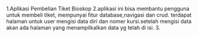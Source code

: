 1.Aplikasi Pembelian Tiket Bioskop
2.aplikasi ini bisa membantu pengguna untuk membeli tiket, mempunyai fitur database,navigasi dan crud. terdapat halaman untuk user mengisi data diri dan nomer kursi.setelah mengisi data akan ada halaman yang menampilkalkan data yg telah di isi.
3.
